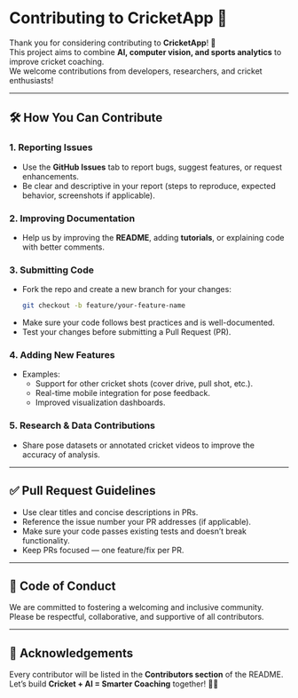 # Contributing to CricketApp 🏏

Thank you for considering contributing to **CricketApp**! 🎉  
This project aims to combine **AI, computer vision, and sports analytics** to improve cricket coaching.  
We welcome contributions from developers, researchers, and cricket enthusiasts!

---

## 🛠️ How You Can Contribute

### 1. Reporting Issues
- Use the **GitHub Issues** tab to report bugs, suggest features, or request enhancements.
- Be clear and descriptive in your report (steps to reproduce, expected behavior, screenshots if applicable).

### 2. Improving Documentation
- Help us by improving the **README**, adding **tutorials**, or explaining code with better comments.

### 3. Submitting Code
- Fork the repo and create a new branch for your changes:
  ```bash
  git checkout -b feature/your-feature-name
  ```
- Make sure your code follows best practices and is well-documented.
- Test your changes before submitting a Pull Request (PR).

### 4. Adding New Features
- Examples:  
  - Support for other cricket shots (cover drive, pull shot, etc.).  
  - Real-time mobile integration for pose feedback.  
  - Improved visualization dashboards.  

### 5. Research & Data Contributions
- Share pose datasets or annotated cricket videos to improve the accuracy of analysis.

---

## ✅ Pull Request Guidelines

- Use clear titles and concise descriptions in PRs.  
- Reference the issue number your PR addresses (if applicable).  
- Make sure your code passes existing tests and doesn’t break functionality.  
- Keep PRs focused — one feature/fix per PR.  

---

## 📜 Code of Conduct

We are committed to fostering a welcoming and inclusive community.  
Please be respectful, collaborative, and supportive of all contributors.  

---

## 🙌 Acknowledgements

Every contributor will be listed in the **Contributors section** of the README.  
Let’s build **Cricket + AI = Smarter Coaching** together! 🏏🤖
